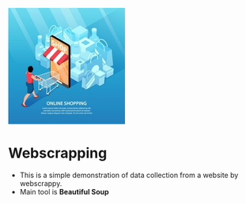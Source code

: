 ![alt text](shop.jpg)
# Webscrapping
- This is a simple demonstration of data collection from a website by webscrappy.
- Main tool is **Beautiful Soup**

